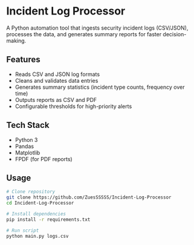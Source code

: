 # Incident Log Processor

A Python automation tool that ingests security incident logs (CSV/JSON), processes the data, and generates summary reports for faster decision-making.

## Features

- Reads CSV and JSON log formats
- Cleans and validates data entries
- Generates summary statistics (incident type counts, frequency over time)
- Outputs reports as CSV and PDF
- Configurable thresholds for high-priority alerts

## Tech Stack

- Python 3
- Pandas
- Matplotlib
- FPDF (for PDF reports)

## Usage

```bash
# Clone repository
git clone https://github.com/ZuesSSSSS/Incident-Log-Processor
cd Incident-Log-Processor

# Install dependencies
pip install -r requirements.txt

# Run script
python main.py logs.csv
